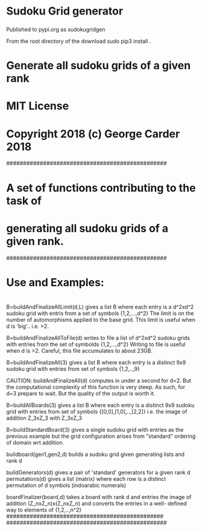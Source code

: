 # Sudoku Grid generator  
### 
Published to pypi.org as sudokugridgen

From the root directory of the download
sudo pip3 install .

# Generate all sudoku grids of a given rank 
# MIT License
# Copyright 2018 (c) George Carder 2018

################################################
# A set of functions contributing to the task of
# generating all sudoku grids of a given rank.
################################################
# Use and Examples:
#

 B=buildAndFinalizeAllLimit(d,L) gives a list
 B where each entry is a d^2xd^2 sudoku grid
 with entris from a set of symbols {1,2,...,d^2}
 The limit is on the number of automorphisms
 applied to the base grid. This limit is useful
 when d is 'big'.. i.e. >2.

 B=buildAndFinalizeAllToFile(d) writes to file
 a list of d^2xd^2 sudoku grids with entries
 from the set of symbolds {1,2,...,d^2}
 Writing to file is useful when d is >2.
 Careful, this file accumulates to about 23GB.

 B=buildAndFinalizeAll(3) gives a list B where
 each entry is a distinct 9x9 sudoku grid with
 entries from set of symbols {1,2,..,9}

 CAUTION: buildAndFinalizeAll(d) computes in 
 under a second for d=2. But the computational
 complexity of this function is very steep. 
 As such, for d=3 prepare to wait. But the 
 quality of the output is worth it.

 B=buildAllBoards(3) gives a list B where each
 entry is a distinct 9x9 sudoku grid with
 entries from set of symbols 
 {[0,0],[1,0],..,[2,2]} i.e. the image
 of addition Z_3xZ_3 with Z_3xZ_3

 B=buildStandardBoard(3) gives a single 
 sudoku grid with entries as the previous
 example but the grid configuration arises
 from "standard" ordering of domain wrt
 addition.

 buildboard(gen1,gen2,d) builds a sudoku
 grid given generating lists and rank d

 buildGenerators(d) gives a pair of 
 'standard' generators for a given
 rank d
 permutations(d) gives a list (matrix)
 where each row is a distinct permutation
 of d symbols (indoarabic numerals)

 boardFinalizer(board,d) takes a board
 with rank d and entries the image 
 of addition (Z_nxZ_n)x(Z_nxZ_n)
 and converts the entries in a well-
 defined way to elements of 
 {1,2,..,n^2}
###############################################
################################################


